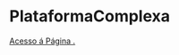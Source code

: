 # PlataformaComplexa
 
<a href=" https://fer292.github.io/PlataformaComplexa/html/inicio.html">Acesso á Página .</a>